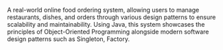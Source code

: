 A real-world online food ordering system, allowing users to manage restaurants, dishes, and orders through various design patterns to ensure scalability and maintainability. Using Java, this system showcases the principles of Object-Oriented Programming alongside modern software design patterns such as Singleton, Factory.
